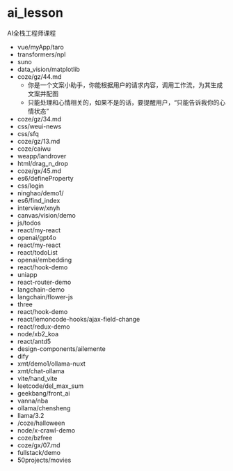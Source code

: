 # ai_lesson
AI全栈工程师课程
- vue/myApp/taro
- transformers/npl
- suno
- data_vision/matplotlib
-  coze/gz/44.md
    - 你是一个文案小助手，你能根据用户的请求内容，调用工作流，为其生成文案并配图
    - 只能处理和心情相关的，如果不是的话，要提醒用户，“只能告诉我你的心情状态”
- coze/gz/34.md
- css/weui-news
- css/sfq
- coze/gz/13.md
- coze/caiwu
- weapp/landrover
- html/drag_n_drop
- coze/gx/45.md
- es6/defineProperty
- css/login
- ninghao/demo1/
- es6/find_index
- interview/xnyh
- canvas/vision/demo
- js/todos
- react/my-react
- openai/gpt4o  
- react/my-react
- react/todoList
- openai/embedding
- react/hook-demo
- uniapp
- react-router-demo
- langchain-demo
- langchain/flower-js
- three
- react/hook-demo
- react/lemoncode-hooks/ajax-field-change
- react/redux-demo
- node/xb2_koa
- react/antd5
- design-components/ailemente
- dify
- xmt/demo1/ollama-nuxt
- xmt/chat-ollama
- vite/hand_vite
- leetcode/del_max_sum
- geekbang/front_ai
- vanna/nba
- ollama/chensheng
- llama/3.2
- /coze/halloween
- node/x-crawl-demo
- coze/bzfree
- coze/gx/07.md
- fullstack/demo 
- 50projects/movies